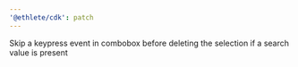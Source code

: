 ```yaml
---
'@ethlete/cdk': patch
---
```


Skip a keypress event in combobox before deleting the selection if a search value is present
